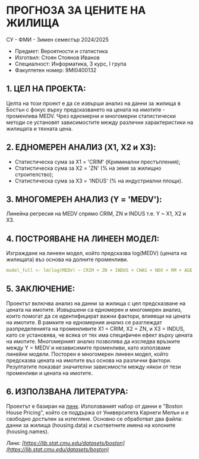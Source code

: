 # ПРОГНОЗА ЗА ЦЕНИТЕ НА ЖИЛИЩА

СУ - ФМИ - Зимен семестър 2024/2025
- Предмет: Вероятности и статистика
- Изготвил: Стоян Стоянов Иванов
- Специалност: Информатика, 3 курс, I група
- Факултетен номер: 9MI0400132

## 1. ЦЕЛ НА ПРОЕКТА:
Целта на този проект е да се извърши анализ на данни за жилища в Бостън с фокус 
върху предсказването на цената на имотите - променлива MEDV. Чрез едномерни и 
многомерни статистически методи се установят зависимостите между различни 
характеристики на жилищата и тяхната цена. 

## 2. ЕДНОМЕРЕН АНАЛИЗ (X1, X2 и X3):
- Статистическа сума за X1 = 'CRIM' (Криминални престъпления);
- Статистическа сума за X2 = 'ZN' (% на земя за жилищно строителство);
- Статистическа сума за X3 = 'INDUS' (% на индустриални площи).


## 3. МНОГОМЕРЕН АНАЛИЗ (Y = 'MEDV'):
Линейна регресия на MEDV спрямо CRIM, ZN и INDUS т.е. Y ~ X1, X2 и X3.

## 4. ПОСТРОЯВАНЕ НА ЛИНЕЕН МОДЕЛ:
Изграждане на линеен модел, който предсказва log(MEDV) (цената на жилищата) въз основа на долните променливи.
```yaml
model_full <- lm(log(MEDV) ~ CRIM + ZN + INDUS + CHAS + NOX + RM + AGE + DIS + RAD + TAX + PTRATIO + B + LSTAT, data = housing.df)
```
## 5. ЗАКЛЮЧЕНИЕ:
Проектът включва анализ на данни за жилища с цел предсказване на цената на 
имотите. Извършени са едномерен и многомерен анализ, които помогат да се
идентифицират важни фактори, влияещи на цената на имотите. В рамките на 
едномерния анализ се разглеждат разпределенията на променливите X1 = CRIM,
X2 = ZN, и X3 = INDUS, като се установява, че всяка от тях има специфичен 
ефект върху цената на имотите. Многомерният анализ позволява да изследва
връзките между Y = MEDV и независимите променливи, като използваме линейни 
модели. Посторен е многомерен линеен модел, който предсказва цената на имотите 
въз основа на различни фактори. Резултатите показват значителни зависимости 
между някои от тези променливи и цената на имотите.

## 6. ИЗПОЛЗВАНА ЛИТЕРАТУРА:
Проектът е базиран на [линк](https://github.com/anushkaparadkar/R-Projects/blob/master/House%20Rate%20Prediction/housing.names).
Използваният набор от данни е "Boston House Pricing", който се поддържа от 
Университета Карнеги Мелън и е свободно достъпен за изтегляне.
Основно се обработват два файла: данни за жилища (housing.data) и съответните имена на колоните (housing.names).

*Линк: [https://lib.stat.cmu.edu/datasets/boston](https://lib.stat.cmu.edu/datasets/boston)*
